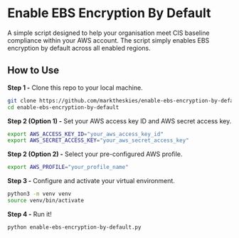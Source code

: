 # Enable EBS Encryption By Default

A simple script designed to help your organisation meet CIS baseline compliance within your AWS
account. The script simply enables EBS encryption by default across all enabled regions.

## How to Use

**Step 1 -** Clone this repo to your local machine.

```bash
git clone https://github.com/marktheskies/enable-ebs-encryption-by-default
cd enable-ebs-encryption-by-default
```

**Step 2 (Option 1) -** Set your AWS access key ID and AWS secret access key.

```bash
export AWS_ACCESS_KEY_ID="your_aws_access_key_id"
export AWS_SECRET_ACCESS_KEY="your_aws_secret_access_key"
```

**Step 2 (Option 2) -** Select your pre-configured AWS profile.

```bash
export AWS_PROFILE="your_profile_name"
```

**Step 3 -** Configure and activate your virtual environment.

```bash
python3 -m venv venv
source venv/bin/activate
```

**Step 4 -** Run it!

```bash
python enable-ebs-encryption-by-default.py
```
